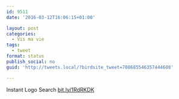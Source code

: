 ```yaml
---
id: 9511
date: '2016-03-12T16:06:15+01:00'

layout: post
categories:
  - Vis ma vie
tags:
  - tweet
format: status
publish_social: no
guid: 'http://tweets.local/?birdsite_tweet=708685546357444608'

---
```


Instant Logo Search [bit.ly/1RdRKDK](http://bit.ly/1RdRKDK)